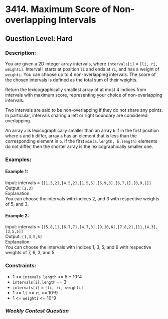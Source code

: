 # 3414. Maximum Score of Non-overlapping Intervals
## Question Level: Hard
### Description:
You are given a 2D integer array intervals, where `intervals[i]` = `[li, ri, weighti]`. Interval i starts at position `li` and ends at `ri`, and has a weight of `weighti`. You can choose up to 4 non-overlapping intervals. The score of the chosen intervals is defined as the total sum of their weights.

Return the lexicographically smallest array of at most 4 indices from intervals with maximum score, representing your choice of non-overlapping intervals.

Two intervals are said to be non-overlapping if they do not share any points. In particular, intervals sharing a left or right boundary are considered overlapping.

An array `a` is lexicographically smaller than an array `b` if in the first position where `a` and `b` differ, array `a` has an element that is less than the corresponding element in `b`.
If the first `min(a.length, b.length)` elements do not differ, then the shorter array is the lexicographically smaller one.

### Examples:
#### Example 1:
Input: intervals = `[[1,3,2],[4,5,2],[1,5,5],[6,9,3],[6,7,1],[8,9,1]]`<br>
Output: `[2,3]`<br>
Explanation:<br>
You can choose the intervals with indices 2, and 3 with respective weights of 5, and 3.

#### Example 2:
Input: intervals = `[[5,8,1],[6,7,7],[4,7,3],[9,10,6],[7,8,2],[11,14,3],[3,5,5]]`<br>
Output: `[1,3,5,6]`<br>
Explanation:<br>
You can choose the intervals with indices 1, 3, 5, and 6 with respective weights of 7, 6, 3, and 5.

### Constraints:

- 1 <= `intevals.length` <= 5 * 10^4
- `intervals[i].length` == 3
- `intervals[i]` = `[li, ri, weighti]`
- 1 <= `li` <= `ri` <= 10^9
- 1 <= `weighti` <= 10^9


### <i>Weekly Contest Question</i>
